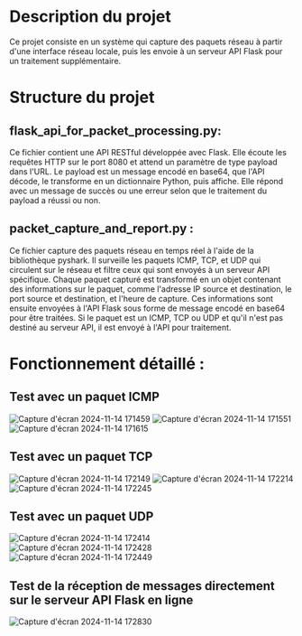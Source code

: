 # Description du projet
Ce projet consiste en un système qui capture des paquets réseau à partir d'une interface réseau locale, puis les envoie à un serveur API Flask pour un traitement supplémentaire.

# Structure du projet
## flask_api_for_packet_processing.py:
Ce fichier contient une API RESTful développée avec Flask.
Elle écoute les requêtes HTTP sur le port 8080 et attend un paramètre de type payload dans l'URL.
Le payload est un message encodé en base64, que l'API décode, le transforme en un dictionnaire Python, puis affiche.
Elle répond avec un message de succès ou une erreur selon que le traitement du payload a réussi ou non.
## packet_capture_and_report.py :
Ce fichier capture des paquets réseau en temps réel à l'aide de la bibliothèque pyshark.
Il surveille les paquets ICMP, TCP, et UDP qui circulent sur le réseau et filtre ceux qui sont envoyés à un serveur API spécifique.
Chaque paquet capturé est transformé en un objet contenant des informations sur le paquet, comme l'adresse IP source et destination, le port source et destination, et l'heure de capture.
Ces informations sont ensuite envoyées à l'API Flask sous forme de message encodé en base64 pour être traitées.
Si le paquet est un ICMP, TCP ou UDP et qu'il n'est pas destiné au serveur API, il est envoyé à l'API pour traitement.
# Fonctionnement détaillé :
## Test avec un paquet ICMP
![Capture d'écran 2024-11-14 171459](https://github.com/user-attachments/assets/0249eb15-32da-4567-930e-d9504582ff08)
![Capture d'écran 2024-11-14 171551](https://github.com/user-attachments/assets/945da31d-2e26-4724-9d8e-5176c3f3622a)
![Capture d'écran 2024-11-14 171615](https://github.com/user-attachments/assets/f8bb6ed9-db13-4e42-ae08-3cecf70a5d39)
## Test avec un paquet TCP
![Capture d'écran 2024-11-14 172149](https://github.com/user-attachments/assets/26373d3e-22c2-4195-971e-e0e9911bc0fe)
![Capture d'écran 2024-11-14 172214](https://github.com/user-attachments/assets/3bad478b-f74c-4211-bacd-c7c3bc16215f)
![Capture d'écran 2024-11-14 172245](https://github.com/user-attachments/assets/29484b6b-bbf8-405e-a78a-23ec521d6aed)
## Test avec un paquet UDP
![Capture d'écran 2024-11-14 172414](https://github.com/user-attachments/assets/9e715abf-76f5-49b3-9b42-e0b6c2c0e3e0)
![Capture d'écran 2024-11-14 172428](https://github.com/user-attachments/assets/82129d91-342a-4961-b807-479e5a89c03c)
![Capture d'écran 2024-11-14 172449](https://github.com/user-attachments/assets/e5700b19-d1d2-436c-9fc8-19b5b3480111)
## Test de la réception de messages directement sur le serveur API Flask en ligne
![Capture d'écran 2024-11-14 172830](https://github.com/user-attachments/assets/6c56c454-2982-44ab-9472-59fe86ae7400)



